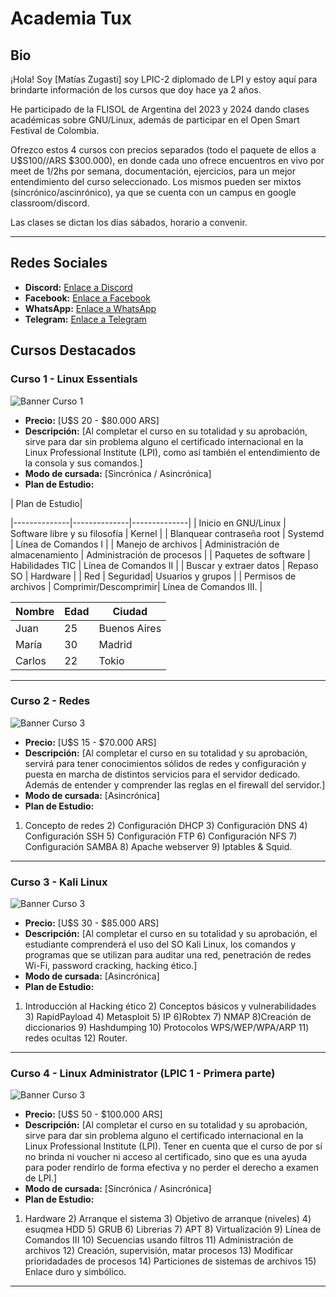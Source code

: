 # Academia Tux

## Bio
¡Hola! Soy [Matías Zugasti] soy LPIC-2 diplomado de LPI y estoy aquí para brindarte información de los cursos que doy hace ya 2 años.

He participado de la FLISOL de Argentina del 2023 y 2024 dando clases académicas sobre GNU/Linux, además de participar en el Open Smart Festival de Colombia.

Ofrezco estos 4 cursos con precios separados (todo el paquete de ellos a U$S100//ARS $300.000), en donde cada uno ofrece encuentros en vivo por meet de 1/2hs por semana, 
documentación, ejercicios, para un mejor entendimiento del curso seleccionado. Los mismos pueden ser mixtos (síncrónico/ascinrónico), ya que se cuenta con un campus en 
google classroom/discord.

Las clases se dictan los días sábados, horario a convenir.

---------------------------------------------

## Redes Sociales

- **Discord:** [Enlace a Discord](https://discord.gg/C8JTtR9uxW)
- **Facebook:** [Enlace a Facebook](https://www.facebook.com/academiatux)
- **WhatsApp:** [Enlace a WhatsApp](https://wa.link/150cdj)
- **Telegram:** [Enlace a Telegram](https://telegram.me/academiatux)

## Cursos Destacados

### Curso 1 - Linux Essentials
![Banner Curso 1](https://media.proprofs.com/images/QM/user_images/1826446/1632736063.jpg)
- **Precio:** [U$S 20 - $80.000 ARS]
- **Descripción:** [Al completar el curso en su totalidad y su aprobación, sirve para dar sin problema alguno el certificado internacional en la Linux Professional Institute (LPI), como así también el entendimiento de la consola y sus comandos.]
- **Modo de cursada:** [Sincrónica / Asincrónica]
- **Plan de Estudio:** 

| Plan de Estudio|

|--------------|--------------|--------------|
| Inicio en GNU/Linux | Software libre y su filosofía | Kernel |
| Blanquear contraseña root | Systemd | Línea de Comandos I |
| Manejo de archivos | Administración de almacenamiento | Administración de procesos |
| Paquetes de software | Habilidades TIC | Línea de Comandos II |
| Buscar y extraer datos | Repaso SO | Hardware |
| Red | Seguridad| Usuarios y grupos |
| Permisos de archivos | Comprimir/Descomprimir| Línea de Comandos III. |

| Nombre       | Edad | Ciudad      |
|--------------|------|-------------|
| Juan         | 25   | Buenos Aires|
| María        | 30   | Madrid      |
| Carlos       | 22   | Tokio       |

---------------------------------------------

### Curso 2 - Redes
![Banner Curso 3](https://www.redeszone.net/app/uploads-redeszone.net/2018/10/Networkctl-estado-redes-linux-930x452.jpg)
- **Precio:** [U$S 15 - $70.000 ARS]
- **Descripción:** [Al completar el curso en su totalidad y su aprobación, servirá para tener conocimientos sólidos de redes y configuración y puesta en marcha de distintos servicios para el servidor dedicado. Además de entender y comprender las reglas en el firewall del servidor.]
- **Modo de cursada:** [Asincrónica]
- **Plan de Estudio:** 

1) Concepto de redes 2) Configuración DHCP 3) Configuración DNS 4) Configuración SSH 5) Configuración FTP 6) Configuración NFS 7) Configuración SAMBA 8) Apache webserver 9) Iptables & Squid.
--------------------------------------------

### Curso 3 - Kali Linux
![Banner Curso 3](https://play-lh.googleusercontent.com/X23bnr4M7EQEFN26u_IaqadPjGgVODiv18ZUPsww-UWjA_m7YkIyQvhwDS3RhfrDh0WU=w240-h480-rw)
- **Precio:** [U$S 30 - $85.000 ARS]
- **Descripción:** [Al completar el curso en su totalidad y su aprobación, el estudiante comprenderá el uso del SO Kali Linux, los comandos y programas que se utilizan para auditar una red, penetración de redes Wi-Fi, password cracking, hacking ético.]
- **Modo de cursada:** [Asincrónica]
- **Plan de Estudio:** 

1) Introducción al Hacking ético 2) Conceptos básicos y vulnerabilidades 3) RapidPayload 4) Metasploit 5) IP 6)Robtex 7) NMAP 8)Creación de diccionarios 9) Hashdumping 10) Protocolos WPS/WEP/WPA/ARP 11) redes ocultas 12) Router.
---------------------------------------------

### Curso 4 - Linux Administrator (LPIC 1 - Primera parte)
![Banner Curso 3](https://images.credly.com/images/28669969-37c3-4fd1-9ef6-f67309e75bb7/LPI_LPIC1.png)
- **Precio:** [U$S 50 - $100.000 ARS]
- **Descripción:** [Al completar el curso en su totalidad y su aprobación, sirve para dar sin problema alguno el certificado internacional en la Linux Professional Institute (LPI). Tener en cuenta que el curso de por sí no brinda ni voucher ni acceso al certificado, sino que es una ayuda para poder rendirlo de forma efectiva y no perder el derecho a examen de LPI.]
- **Modo de cursada:** [Sincrónica / Asincrónica]
- **Plan de Estudio:** 

1) Hardware 2) Arranque el sistema 3) Objetivo de arranque (niveles) 4) esuqmea HDD 5) GRUB 6) Librerias 7) APT 8) Virtualización 9) Línea de Comandos III 10) Secuencias usando filtros 11) Administración de archivos 12) Creación, supervisión, matar procesos 13) Modificar prioridadades de procesos 14) Particiones de sistemas de archivos 15) Enlace duro y simbólico.
-------------------------------------------


